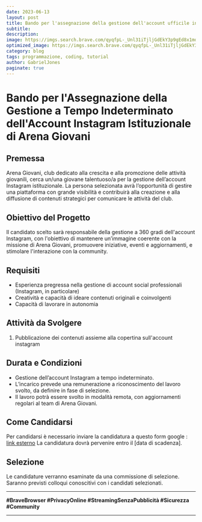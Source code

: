```yaml
---
date: 2023-06-13
layout: post
title: Bando per l'assegnazione della gestione dell'account ufficile insagram "agpresidentoffice"!
subtitle: 
description: 
image: https://imgs.search.brave.com/qyqfpL-_Unl31iTjljGdEkY3p9gEd8x1mdD26uEfrMM/rs:fit:860:0:0:0/g:ce/aHR0cHM6Ly9pdHNm/b3NzLmNvbS9jb250/ZW50L2ltYWdlcy93/b3JkcHJlc3MvMjAy/MS8wNC9CcmF2ZS1C/cm93c2VyLXR3ZWFr/cy10aXBzLnBuZw
optimized_image: https://imgs.search.brave.com/qyqfpL-_Unl31iTjljGdEkY3p9gEd8x1mdD26uEfrMM/rs:fit:860:0:0:0/g:ce/aHR0cHM6Ly9pdHNm/b3NzLmNvbS9jb250/ZW50L2ltYWdlcy93/b3JkcHJlc3MvMjAy/MS8wNC9CcmF2ZS1C/cm93c2VyLXR3ZWFr/cy10aXBzLnBuZw
category: blog
tags: programmazione, coding, tutorial
author: GabrielJones
paginate: true
---
```

# Bando per l'Assegnazione della Gestione a Tempo Indeterminato dell'Account Instagram Istituzionale di Arena Giovani

## Premessa
Arena Giovani, club dedicato alla crescita e alla promozione delle attività giovanili, cerca un/una giovane talentuoso/a per la gestione dell’account Instagram istituzionale. La persona selezionata avrà l’opportunità di gestire una piattaforma con grande visibilità e contribuirà alla creazione e alla diffusione di contenuti strategici per comunicare le attività del club.

## Obiettivo del Progetto
Il candidato scelto sarà responsabile della gestione a 360 gradi dell'account Instagram, con l'obiettivo di mantenere un’immagine coerente con la missione di Arena Giovani, promuovere iniziative, eventi e aggiornamenti, e stimolare l'interazione con la community.

## Requisiti
- Esperienza pregressa nella gestione di account social professionali (Instagram, in particolare)
- Creatività e capacità di ideare contenuti originali e coinvolgenti
- Capacità di lavorare in autonomia

## Attività da Svolgere
1. Pubblicazione dei contenuti assieme alla copertina sull'account instagram
## Durata e Condizioni
- Gestione dell’account Instagram a tempo indeterminato.
- L’incarico prevede una remunerazione a riconoscimento del lavoro svolto, da definire in fase di selezione.
- Il lavoro potrà essere svolto in modalità remota, con aggiornamenti regolari al team di Arena Giovani.

## Come Candidarsi
Per candidarsi è necessario inviare la candidatura a questo form google : [link esterno](https://docs.google.com/forms/d/e/1FAIpQLSf4M-7P1LRnNhl08pMUTtzrWmyjknrKvsv2mgEu7vGgi0Ix1Q/viewform?usp=sf_link)
La candidatura dovrà pervenire entro il [data di scadenza].

## Selezione
Le candidature verranno esaminate da una commissione di selezione. Saranno previsti colloqui conoscitivi con i candidati selezionati.



---

**#BraveBrowser #PrivacyOnline #StreamingSenzaPubblicità #Sicurezza #Community**

---
